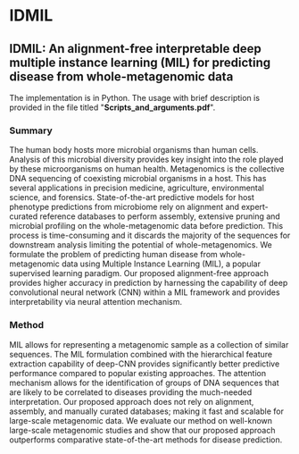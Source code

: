 # IDMIL
## IDMIL: An alignment-free interpretable deep multiple instance learning (MIL) for predicting disease from whole-metagenomic data
The implementation is in Python. The usage with brief description is provided in the file titled "**Scripts_and_arguments.pdf**".

### Summary
The human body hosts more microbial organisms than human cells. Analysis of this microbial diversity provides key insight into the role played by these microorganisms on human health. Metagenomics is the collective DNA sequencing of coexisting microbial organisms in a host. This has several applications in precision medicine, agriculture, environmental science, and forensics. State-of-the-art predictive models for host phenotype predictions from microbiome rely on alignment and expert-curated reference databases to perform assembly, extensive pruning and microbial profiling on the whole-metagenomic data before prediction. This process is time-consuming and it discards the majority of the sequences for downstream analysis limiting the potential of whole-metagenomics. We formulate the problem of predicting human disease from whole-metagenomic data using Multiple Instance Learning (MIL), a popular supervised learning paradigm. Our proposed alignment-free approach provides higher accuracy in prediction by harnessing the capability of deep convolutional neural network (CNN) within a MIL framework and provides interpretability via neural attention mechanism.

### Method
MIL allows for representing a metagenomic sample as a collection of similar sequences. The MIL formulation combined with the hierarchical feature extraction capability of deep-CNN provides significantly better predictive performance compared to popular existing approaches. The attention mechanism allows for the identification of groups of DNA sequences that are likely to be correlated to diseases providing the much-needed interpretation. Our proposed approach does not rely on alignment, assembly, and manually curated databases; making it fast and scalable for large-scale metagenomic data. We evaluate our method on well-known large-scale metagenomic studies and show that our proposed approach outperforms comparative state-of-the-art methods for disease prediction.
